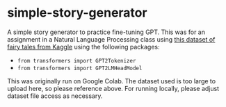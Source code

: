 # simple-story-generator
A simple story generator to practice fine-tuning GPT. This was for an assignment in a Natural Language Processing class using [this dataset of fairy tales from Kaggle](https://www.kaggle.com/datasets/annbengardt/fairy-tales-from-around-the-world) using the following packages:
- `from transformers import GPT2Tokenizer`
- `from transformers import GPT2LMHeadModel`

This was originally run on Google Colab. The dataset used is too large to upload here, so please reference above. For running locally, please adjust dataset file access as necessary. 

